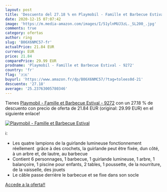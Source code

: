 ```yaml
---
layout: post
title: 'Descuento del 27.18 % en Playmobil - Famille et Barbecue Estival '
date: 2020-12-15 07:07:42
image: 'https://m.media-amazon.com/images/I/51ylnMUJ3zL._SL200_.jpg'
comments: true
category: ofertas
author: ring
slug: 'B06X6NMC57-fr'
actualPrice: 21.84 EUR
currency: EUR
price: 21.84
comparePrice: 29.99 EUR
prodname: 'Playmobil - Famille et Barbecue Estival - 9272'
country: 'fr'
flag: '🇫🇷'
buyurl: 'https://www.amazon.fr/dp/B06X6NMC57/?tag=tolees0d-21'
descuento: '27.18'
average: '25.23763005780346'
---
```


Tienes [Playmobil - Famille et Barbecue Estival - 9272](https://www.amazon.fr/dp/B06X6NMC57/?tag=tolees0d-21) con un 27.18 % de descuento con precio de oferta de 21.84 EUR (original: 29.99 EUR) en el siguiente enlace!

[![Playmobil - Famille et Barbecue Estival ](https://m.media-amazon.com/images/I/51ylnMUJ3zL._SL200_.jpg)](https://www.amazon.fr/dp/B06X6NMC57/?tag=tolees0d-21)

ℹ️:

- Les quatre lampions de la guirlande lumineuse fonctionnement réellement  grâce à des crochets, la guirlande peut être fixée, dun côté, à un arbre et, de lautre, au barbecue
- Contient 6 personnages, 1 barbecue, 1 guirlande lumineuse, 1 arbre, 1 balançoire, 1 piscine pour enfants, 2 tables, 1 poussette, de la nourriture, de la vaisselle, des jouets
- Le câble passe derrière le barbecue et se fixe dans son socle

[Accede a la oferta!!](https://www.amazon.fr/dp/B06X6NMC57/?tag=tolees0d-21)
